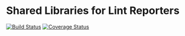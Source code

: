 # Shared Libraries for Lint Reporters
[![Build Status](https://img.shields.io/travis/edendramis/lint-reporter-utils.svg?style=flat-square)](https://travis-ci.org/edendramis/lint-reporter-utils)
[![Coverage Status](https://img.shields.io/coveralls/edendramis/lint-reporter-utils.svg?style=flat-square)](https://coveralls.io/r/edendramis/lint-reporter-utils)
